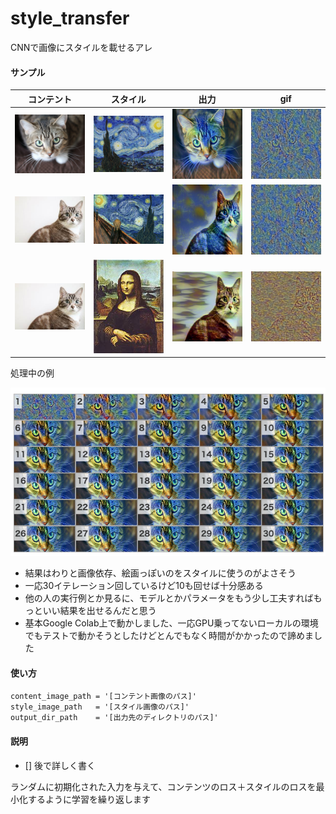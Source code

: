 # style_transfer
CNNで画像にスタイルを載せるアレ

#### サンプル

|コンテント|スタイル|出力|gif|
|:-:|:-:|:-:|:-:|
|<img src="./sample_images/inputs/cat1.jpg" width="128">|<img src="./sample_images/inputs/style1.jpg" width="128">|<img src="./sample_images/outputs/o1.jpg" width="128">|<img src="./sample_images/outputs/o1.gif" width="128">|
|<img src="./sample_images/inputs/cat2.jpg" width="128">|<img src="./sample_images/inputs/style2.jpg" width="128">|<img src="./sample_images/outputs/o2.jpg" width="128">|<img src="./sample_images/outputs/o2.gif" width="128">|
|<img src="./sample_images/inputs/cat2.jpg" width="128">|<img src="./sample_images/inputs/style3.jpg" width="128">|<img src="./sample_images/outputs/o3.jpg" width="128">|<img src="./sample_images/outputs/o3.gif" width="128">|

処理中の例

<img src="./sample_images/outputs/process_example.png">

- 結果はわりと画像依存、絵画っぽいのをスタイルに使うのがよさそう  
- 一応30イテレーション回しているけど10も回せば十分感ある  
- 他の人の実行例とか見るに、モデルとかパラメータをもう少し工夫すればもっといい結果を出せるんだと思う  
- 基本Google Colab上で動かしました、一応GPU乗ってないローカルの環境でもテストで動かそうとしたけどとんでもなく時間がかかったので諦めました  

#### 使い方
```
content_image_path = '[コンテント画像のパス]'
style_image_path   = '[スタイル画像のパス]'
output_dir_path    = '[出力先のディレクトリのパス]'
```

#### 説明
- [] 後で詳しく書く

ランダムに初期化された入力を与えて、コンテンツのロス＋スタイルのロスを最小化するように学習を繰り返します  
